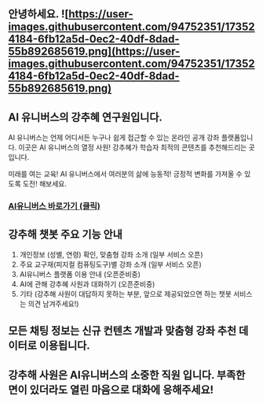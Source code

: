 

## 안녕하세요.  ![https://user-images.githubusercontent.com/94752351/173524184-6fb12a5d-0ec2-40df-8dad-55b892685619.png](https://user-images.githubusercontent.com/94752351/173524184-6fb12a5d-0ec2-40df-8dad-55b892685619.png) 
## AI 유니버스의 강추혜 연구원입니다.


AI 유니버스는 언제 어디서든 누구나 쉽게 접근할 수 있는 온라인 공개 강좌 플랫폼입니다. 이곳은 AI 유니버스의 열정 사원! 강추혜가 학습자 최적의 콘텐츠를 추천해드리는 곳입니다. 

미래를 여는 교육! AI 유니버스에서 여러분의 삶에 능동적! 긍정적 변화를 가져올 수 있도록 도전! 해보세요. 


### [AI유니버스 바로가기 (클릭) ](http://www.aiuniverse.co.kr)



## 강추해 챗봇 주요 기능 안내 

1.  개인정보 (성별, 연령) 확인, 맞춤형 강좌 소개 (일부 서비스 오픈)
2. 주요 교구재(피지컬 컴퓨팅도구)별 강좌 소개 (일부 서비스 오픈) 
3. AI유니버스 플랫폼 이용 안내 (오픈준비중) 
4. AI에 관해 강추혜 사원과 대화하기 (오픈준비중)
5. 기타 (강추해 사원이 대답하지 못하는 부분, 앞으로 제공되었으면 하는 챗봇 서비스는 의견 남겨주세요!) 

## 모든 채팅 정보는 신규 컨텐츠 개발과 맞춤형 강좌 추천 데이터로 이용됩니다. 

## 강추해 사원은 AI유니버스의 소중한 직원 입니다. 부족한 면이 있더라도 열린 마음으로 대화에 응해주세요! 

